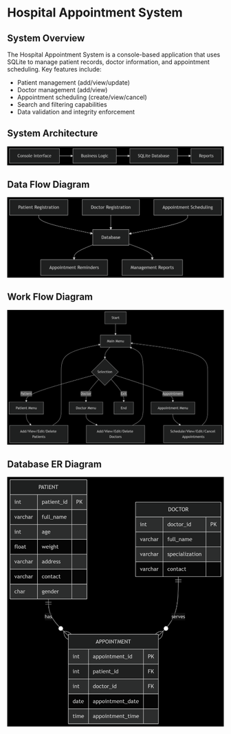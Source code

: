 # Hospital Appointment System

## System Overview
The Hospital Appointment System is a console-based application that uses SQLite to manage patient records, doctor information, and appointment scheduling. Key features include:

- Patient management (add/view/update)
- Doctor management (add/view)
- Appointment scheduling (create/view/cancel)
- Search and filtering capabilities
- Data validation and integrity enforcement

## System Architecture
![System Architecture](./system_architecture.png)

## Data Flow Diagram
![Data Flow Diagram](./data_flow_diagram.png)

## Work Flow Diagram
![Work Flow Diagram](./work_flow_diagram.png)

## Database ER Diagram
![DB ER Diagram](./DB_ER_diagram.png)
